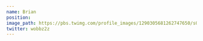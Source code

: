 ```yaml
---
name: Brian
position:
image_path: https://pbs.twimg.com/profile_images/1290305681262747650/sQjt3Wo9_400x400.jpg
twitter: wobbz2z
---
```

